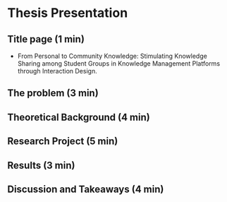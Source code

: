 # Thesis Presentation

## Title page (1 min)
- From Personal to Community Knowledge: Stimulating Knowledge Sharing among Student Groups in Knowledge Management Platforms through Interaction Design.

## The problem (3 min)

## Theoretical Background (4 min)

## Research Project (5 min)

## Results (3 min)

## Discussion and Takeaways (4 min)

